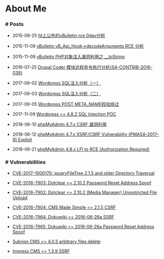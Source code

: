 # About Me

### # Posts

* 2015-08-25 [fd上公布的vBulletin rce 0day分析](https://github.com/ambulong/aboutme/blob/master/posts/2015-08-25-vbulletin_x.x.x_rce.pdf)

* 2015-11-09 [vBulletin vB_Api_Hook->decodeArguments RCE 分析](https://github.com/ambulong/aboutme/blob/master/posts/2015-11-09-vb_api_hook_rce.pdf)

* 2015-11-09 [vBulletin PHP对象注入漏洞利用之 __toString](https://github.com/ambulong/aboutme/blob/master/posts/2015-11-09-vb_php_object_injection_tostring.md)

* 2016-07-25 [Drupal Coder 模块远程命令执行分析(SA-CONTRIB-2016-039)](https://github.com/ambulong/aboutme/blob/master/posts/2016-07-25-SA-CONTRIB-2016-039.pdf)

* 2017-09-02 [Wordpress SQL注入分析（一）](https://github.com/ambulong/aboutme/blob/master/posts/2017-09-02-Wordpress-SQL-Injection-Analysis-1.md)

* 2017-09-03 [Wordpress SQL注入分析（二）](https://github.com/ambulong/aboutme/blob/master/posts/2017-09-03-Wordpress-SQL-Injection-Analysis-2.md)

* 2017-09-05 [Wordpress POST META_NAME校验绕过](https://github.com/ambulong/aboutme/blob/master/posts/2017-09-05-Wordpress-POST-META-Check-Bypass.md)

* 2017-11-09 [Wordpress <= 4.8.2 SQL Injection POC](https://github.com/ambulong/aboutme/blob/master/posts/2017-11-09-Wordpress-4-8-2-SQL-Injection-POC.md)

* 2018-06-10 [phpMyAdmin 4.7.x CSRF 漏洞利用](http://blog.vulnspy.com/2018/06/10/phpMyAdmin-4-7-x-XSRF-CSRF-vulnerability-exploit/)

* 2018-06-12 [phpMyAdmin 4.7.x XSRF/CSRF Vulnerability (PMASA-2017-9) Exploit](http://blog.vulnspy.com/2018/06/12/phpMyAdmin-4-7-x-XSRF-CSRF-vulnerability-PMASA-2017-9-exploit/)

* 2018-06-21 [phpMyAdmin 4.8.x LFI to RCE (Authorization Required)](http://blog.vulnspy.com/2018/06/21/phpMyAdmin-4-8-x-Authorited-CLI-to-RCE/)

### # Vulnerabilities

* [CVE-2017-1000170: jqueryFileTree 2.1.5 and older Directory Traversal](https://cve.mitre.org/cgi-bin/cvename.cgi?name=CVE-2017-1000170)

* [CVE-2016-7903: Dotclear <= 2.10.2 Password Reset Address Spoof](https://cve.mitre.org/cgi-bin/cvename.cgi?name=CVE-2016-7903)

* [CVE-2016-7902: Dotclear <= 2.10.2 (Media Manager) Unrestricted File Upload](https://cve.mitre.org/cgi-bin/cvename.cgi?name=CVE-2016-7902)

* [CVE-2016-7904: CMS Made Simple <= 2.1.5 CSRF](https://cve.mitre.org/cgi-bin/cvename.cgi?name=CVE-2016-7904)

* [CVE-2016-7964: Dokuwiki <= 2016-06-26a SSRF](https://cve.mitre.org/cgi-bin/cvename.cgi?name=CVE-2016-7964)

* [CVE-2016-7965: Dokuwiki <= 2016-06-26a Password Reset Address Spoof](https://cve.mitre.org/cgi-bin/cvename.cgi?name=CVE-2016-7965)

* [Subrion CMS <= 4.0.5 arbitrary files delete](http://www.securityfocus.com/bid/92672)

* [Impress CMS <= 1.3.9 SSRF](#)
